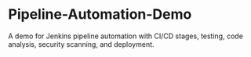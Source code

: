 # Pipeline-Automation-Demo
A demo for Jenkins pipeline automation with CI/CD stages, testing, code analysis, security scanning, and deployment.
